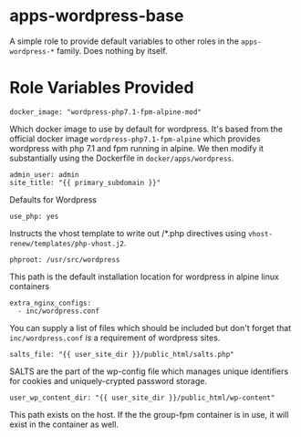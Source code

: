 apps-wordpress-base
=========

A simple role to provide default variables to other roles in the `apps-wordpress-*` family. Does nothing by itself.

Role Variables Provided
=========

    docker_image: "wordpress-php7.1-fpm-alpine-mod"

Which docker image to use by default for wordpress. It's based from the official docker image `wordpress-php7.1-fpm-alpine` which provides wordpress with php 7.1 and fpm running in alpine. We then modify it substantially using the Dockerfile in `docker/apps/wordpress`.

    admin_user: admin
    site_title: "{{ primary_subdomain }}"

Defaults for Wordpress

    use_php: yes

Instructs the vhost template to write out /*.php directives using `vhost-renew/templates/php-vhost.j2`.

    phproot: /usr/src/wordpress

This path is the default installation location for wordpress in alpine linux containers

    extra_nginx_configs:
      - inc/wordpress.conf

You can supply a list of files which should be included but don't forget that `inc/wordpress.conf` *is* a requirement of wordpress sites.

    salts_file: "{{ user_site_dir }}/public_html/salts.php"

SALTS are the part of the wp-config file which manages unique identifiers for cookies and uniquely-crypted password storage.

    user_wp_content_dir: "{{ user_site_dir }}/public_html/wp-content"

This path exists on the host. If the the group-fpm container is in use, it will exist in the container as well.
